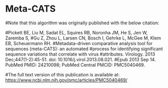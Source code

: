 # Meta-CATS

#Note that this algorithm was originally published with the below citation: 

#Pickett BE, Liu M, Sadat EL, Squires RB, Noronha JM, He S, Jen W, Zaremba S,
#Gu Z, Zhou L, Larsen CN, Bosch I, Gehrke L, McGee M, Klem EB, Scheuermann RH.
#Metadata-driven comparative analysis tool for sequences (meta-CATS): an automated
#process for identifying significant sequence variations that correlate with virus
#attributes. Virology. 2013 Dec;447(1-2):45-51. doi: 10.1016/j.virol.2013.08.021. 
#Epub 2013 Sep 14. PubMed PMID: 24210098; PubMed Central PMCID: PMC5040469.

#The full text version of this publication is available at: https://www.ncbi.nlm.nih.gov/pmc/articles/PMC5040469/
